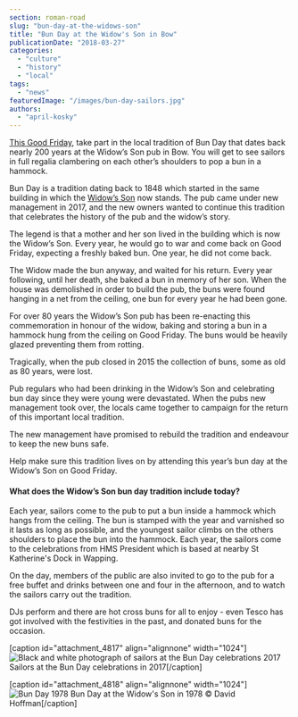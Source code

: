 ```yaml
---
section: roman-road
slug: "bun-day-at-the-widows-son"
title: "Bun Day at the Widow's Son in Bow"
publicationDate: "2018-03-27"
categories: 
  - "culture"
  - "history"
  - "local"
tags: 
  - "news"
featuredImage: "/images/bun-day-sailors.jpg"
authors: 
  - "april-kosky"
---
```


[This Good Friday](https://romanroadlondon.com/event/bun-day-2019-at-the-widows-son/), take part in the local tradition of Bun Day that dates back nearly 200 years at the Widow’s Son pub in Bow. You will get to see sailors in full regalia clambering on each other’s shoulders to pop a bun in a hammock.

Bun Day is a tradition dating back to 1848 which started in the same building in which the [Widow’s Son](https://widowsson.co.uk/) now stands. The pub came under new management in 2017, and the new owners wanted to continue this tradition that celebrates the history of the pub and the widow’s story.

The legend is that a mother and her son lived in the building which is now the Widow’s Son. Every year, he would go to war and come back on Good Friday, expecting a freshly baked bun. One year, he did not come back.

The Widow made the bun anyway, and waited for his return. Every year following, until her death, she baked a bun in memory of her son. When the house was demolished in order to build the pub, the buns were found hanging in a net from the ceiling, one bun for every year he had been gone.

For over 80 years the Widow’s Son pub has been re-enacting this commemoration in honour of the widow, baking and storing a bun in a hammock hung from the ceiling on Good Friday. The buns would be heavily glazed preventing them from rotting.

Tragically, when the pub closed in 2015 the collection of buns, some as old as 80 years, were lost.

Pub regulars who had been drinking in the Widow’s Son and celebrating bun day since they were young were devastated. When the pubs new management took over, the locals came together to campaign for the return of this important local tradition.

The new management have promised to rebuild the tradition and endeavour to keep the new buns safe.

Help make sure this tradition lives on by attending this year’s bun day at the Widow’s Son on Good Friday.

#### What does the Widow’s Son bun day tradition include today?

Each year, sailors come to the pub to put a bun inside a hammock which hangs from the ceiling. The bun is stamped with the year and varnished so it lasts as long as possible, and the youngest sailor climbs on the others shoulders to place the bun into the hammock. Each year, the sailors come to the celebrations from HMS President which is based at nearby St Katherine's Dock in Wapping.

On the day, members of the public are also invited to go to the pub for a free buffet and drinks between one and four in the afternoon, and to watch the sailors carry out the tradition.

DJs perform and there are hot cross buns for all to enjoy - even Tesco has got involved with the festivities in the past, and donated buns for the occasion.

\[caption id="attachment\_4817" align="alignnone" width="1024"\]![Black and white photograph of sailors at the Bun Day celebrations 2017](/images/bun-day-sailors3-2-1024x683.jpg) Sailors at the Bun Day celebrations in 2017\[/caption\]

\[caption id="attachment\_4818" align="alignnone" width="1024"\]![Bun Day 1978](/images/Bun-Day-Widows-Son-1978-credit-David-Hoffman-1-1024x683.jpg) Bun Day at the Widow's Son in 1978 © David Hoffman\[/caption\]
